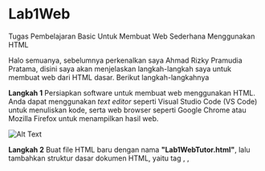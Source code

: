 # Lab1Web
Tugas Pembelajaran Basic Untuk Membuat Web Sederhana Menggunakan HTML

Halo semuanya, sebelumnya perkenalkan saya Ahmad Rizky Pramudia Pratama,  disini saya akan menjelaskan langkah-langkah saya untuk membuat web dari HTML dasar. Berikut langkah-langkahnya


**Langkah 1** 
Persiapkan software untuk membuat web menggunakan HTML. Anda dapat menggunakan *text editor* seperti Visual Studio Code (VS Code) untuk menuliskan kode, serta web browser seperti Google Chrome atau Mozilla Firefox untuk menampilkan hasil web.

![Alt Text](path/gambar.png)

**Langkah 2**
Buat file HTML baru dengan nama **"Lab1WebTutor.html"**, lalu tambahkan struktur dasar dokumen HTML, yaitu tag <html>, <head>, <title>, dan <body> sebagai kerangka utama.

**Langkah 3** 
Setelah file selesai dibuat, buka file tersebut menggunakan web browser pilihan Anda untuk menguji hasil kode HTML. Misalnya, Anda bisa menggunakan Google Chrome untuk melihat tampilan halaman web.

**Langkah 4** 
Isi bagian paragraf pada halaman HTML dengan teks sesuai kebutuhan menggunakan tag <p>. Setelah itu, simpan file dan lihat perubahannya di web. Pada paragraf, Anda juga bisa menambahkan atribut seperti align untuk mengatur perataan teks, serta tag pemformatan seperti <b> untuk bold, <strong> untuk penekanan, <i> untuk italic, <mark> untuk menandai teks, dan <u> untuk underline.

**Langkah 5** 

Tambahkan judul pada paragraf pertama dan kedua menggunakan tag heading, misalnya <h1> untuk judul utama dan <h2> untuk subjudul. Simpan kembali file, lalu cek hasilnya di browser. Anda juga dapat menambahkan atribut pemformatan pada paragraf seperti yang dijelaskan pada langkah 4.

**Langkah 6** 
Sisipkan gambar ke dalam halaman HTML menggunakan tag <img>. Pastikan file gambar disimpan di dalam folder yang sama dengan file HTML, atau gunakan URL dari web eksternal. Tambahkan juga judul gambar menggunakan tag <h3>. Setelah itu, simpan file dan lihat hasilnya pada browser.

**Langkah 7**
Tambahkan hyperlink menggunakan tag <a>. Hyperlink ini dapat digunakan untuk berpindah ke halaman lain atau menuju ke sebuah alamat website eksternal.

**Langkah 8** 
Buat satu file baru sesuai dengan hyperlink tersebut. Misalnya, file kedua dinamakan **"lab2_halamantutor.html"**. Isi dokumen tersebut dengan struktur HTML dasar dan konten sesuai keinginan. Anda bisa mengulang langkah-langkah sebelumnya atau cukup *copy-paste* dari file HTML pertama, lalu menyesuaikannya sesuai kebutuhan.

Dengan mengikuti langkah-langkah di atas, Anda telah berhasil membuat sebuah halaman web sederhana menggunakan HTML. Mulai dari menuliskan struktur dasar, menambahkan paragraf dengan berbagai atribut, menyisipkan judul, gambar, hingga membuat hyperlink ke halaman lain. Dari latihan ini, Anda dapat memahami dasar-dasar pembuatan web menggunakan HTML yang nantinya bisa jadi tahap awal memahami dasar dari HTML.
